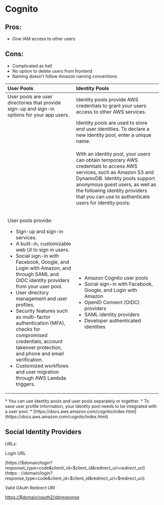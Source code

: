 # Cognito

## Pros:

* Give IAM access to other users

## Cons:

* Complicated as hell
* No option to delete users from frontend
* Naming doesn't follow Amazon naming conventions



<table>
  <thead>
    <tr>
      <th style="text-align:left">User Pools</th>
      <th style="text-align:left">Identity Pools</th>
    </tr>
  </thead>
  <tbody>
    <tr>
      <td style="text-align:left">User pools are user directories that provide sign-up and sign-in options
        for your app users.</td>
      <td style="text-align:left">Identity pools provide AWS credentials to grant your users access to other
        AWS services.</td>
    </tr>
    <tr>
      <td style="text-align:left"></td>
      <td style="text-align:left">Identity pools are used to store end user identities. To declare a new
        identity pool, enter a unique name.</td>
    </tr>
    <tr>
      <td style="text-align:left"></td>
      <td style="text-align:left">
        <p></p>
        <p>With an identity pool, your users can obtain temporary AWS credentials
          to access AWS services, such as Amazon S3 and DynamoDB. Identity pools
          support anonymous guest users, as well as the following identity providers
          that you can use to authenticate users for identity pools:</p>
      </td>
    </tr>
    <tr>
      <td style="text-align:left">
        <p></p>
        <p>User pools provide:</p>
        <ul>
          <li>Sign-up and sign-in services.</li>
          <li>A built-in, customizable web UI to sign in users.</li>
          <li>Social sign-in with Facebook, Google, and Login with Amazon, and through
            SAML and OIDC identity providers from your user pool.</li>
          <li>User directory management and user profiles.</li>
          <li>Security features such as multi-factor authentication (MFA), checks for
            compromised credentials, account takeover protection, and phone and email
            verification.</li>
          <li>Customized workflows and user migration through AWS Lambda triggers.</li>
        </ul>
      </td>
      <td style="text-align:left">
        <p></p>
        <ul>
          <li>Amazon Cognito user pools</li>
          <li>Social sign-in with Facebook, Google, and Login with Amazon</li>
          <li>OpenID Connect (OIDC) providers</li>
          <li>SAML identity providers</li>
          <li>Developer authenticated identities</li>
        </ul>
      </td>
    </tr>
  </tbody>
</table>* You can use identity pools and user pools separately or together.
* To save user profile information, your identity pool needs to be integrated with a user pool.
* [https://docs.aws.amazon.com/cognito/index.html](https://docs.aws.amazon.com/cognito/index.html)

## Social Identity Providers

URLs:

Login URL

[https://$domain/login?response\_type=code&client\_id=$client\_id&redirect\_uri=$redirect\_uri](https://$domain/login?response_type=code&client_id=$client_id&redirect_uri=$redirect_uri)

Valid OAuth Redirect URI

[https://$domain/oauth2/idpresponse  
](https://build-my-dev.auth.ap-southeast-1.amazoncognito.com/oauth2/idpresponse
)

